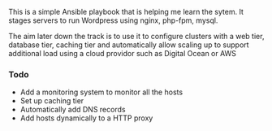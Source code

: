 This is a simple Ansible playbook that is helping me learn the sytem. It stages servers to run Wordpress using nginx, php-fpm, mysql.

The aim later down the track is to use it to configure clusters with a web tier, database tier, caching tier and automatically allow scaling up to support additional load using
a cloud providor such as Digital Ocean or AWS

### Todo

* Add a monitoring system to monitor all the hosts
* Set up caching tier
* Automatically add DNS records
* Add hosts dynamically to a HTTP proxy


